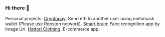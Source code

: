 ### Hi there 👋

Personal projects:
  [Cryptopay](https://crypto-pay.netlify.app/): Send eth to another user using metamask wallet (Please use Ropsten network).
  [Smart brain](https://smart-brain-images.herokuapp.com/): Face recognition app by Image Url.
  [Hattori Clothing](https://hattori-clothing.herokuapp.com/): E-commerce app.
<!--
**nakandakare/nakandakare** is a ✨ _special_ ✨ repository because its `README.md` (this file) appears on your GitHub profile.

Here are some ideas to get you started:

- 🔭 I’m currently working on ...
- 🌱 I’m currently learning ...
- 👯 I’m looking to collaborate on ...
- 🤔 I’m looking for help with ...
- 💬 Ask me about ...
- 📫 How to reach me: ...
- 😄 Pronouns: ...
- ⚡ Fun fact: ...
-->
